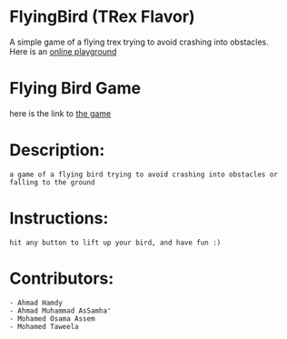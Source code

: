 # FlyingBird (TRex Flavor)
A simple game of a flying trex trying to avoid crashing into obstacles.
<br/>
Here is an [online playground](https://assamhaa.github.io/FlyingBird/index.html)
	

# Flying Bird Game
here is the link to [the game](https://mohamed-assem92.github.io/flappy_bird/pro1.html)
	

# Description:
	a game of a flying bird trying to avoid crashing into obstacles or falling to the ground

# Instructions:
	hit any button to lift up your bird, and have fun :)

# Contributors:
	- Ahmad Hamdy
	- Ahmad Muhammad AsSamha'
	- Mohamed Osama Assem
	- Mohamed Taweela
